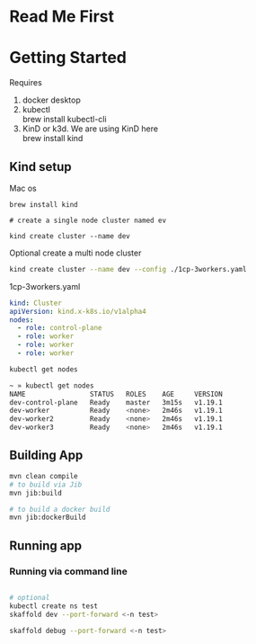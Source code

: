 # Read Me First

# Getting Started

Requires
1) docker desktop
2) kubectl      
   brew install kubectl-cli  
3) KinD or k3d. We are using KinD here    
   brew install kind

## Kind setup
Mac os
```
brew install kind

# create a single node cluster named ev

kind create cluster --name dev
```
Optional create a multi node cluster
```bash
kind create cluster --name dev --config ./1cp-3workers.yaml
```
1cp-3workers.yaml
```yaml  
kind: Cluster
apiVersion: kind.x-k8s.io/v1alpha4
nodes:
  - role: control-plane
  - role: worker
  - role: worker
  - role: worker
```
```bash
kubectl get nodes

~ » kubectl get nodes                                                                 chesterpressler@SVUSLP00196
NAME                STATUS   ROLES    AGE     VERSION
dev-control-plane   Ready    master   3m15s   v1.19.1
dev-worker          Ready    <none>   2m46s   v1.19.1
dev-worker2         Ready    <none>   2m46s   v1.19.1
dev-worker3         Ready    <none>   2m46s   v1.19.1
```


## Building App


```bash
mvn clean compile
# to build via Jib
mvn jib:build

# to build a docker build
mvn jib:dockerBuild
```

## Running app

### Running via command line
```bash

# optional 
kubectl create ns test
skaffold dev --port-forward <-n test> 

skaffold debug --port-forward <-n test> 
```
